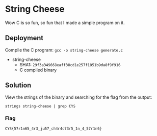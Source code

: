 # String Cheese

Wow C is so fun, so fun that I made a simple program on it.

## Deployment

Compile the C program: `gcc -o string-cheese generate.c`

- string-cheese
    - SHA1: `29f3a349668eaff38cd1e257f1851b9da8f9f916`
    - C compiled binary 

## Solution

View the strings of the binary and searching for the flag from the output:

`strings string-cheese | grep CYS`

### Flag
`CYS{57r1n65_4r3_ju57_ch4r4c73r5_1n_4_57r1n6}`

